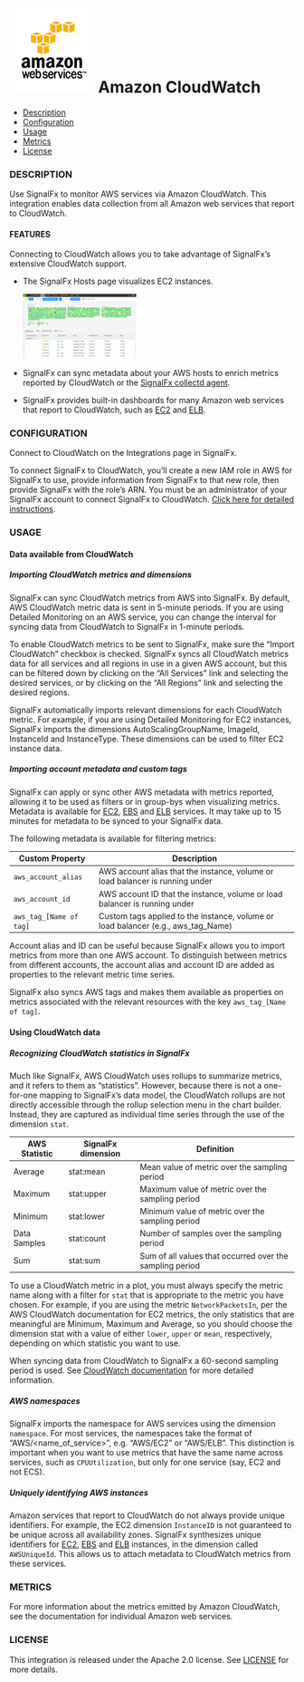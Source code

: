 # ![](./img/integration_aws.png) Amazon CloudWatch

- [Description](#description)
- [Configuration](#configuration)
- [Usage](#usage)
- [Metrics](#metrics)
- [License](#license)

### DESCRIPTION

Use SignalFx to monitor AWS services via Amazon CloudWatch. This integration enables data collection from all Amazon web services that report to CloudWatch.

#### FEATURES

Connecting to CloudWatch allows you to take advantage of SignalFx’s extensive CloudWatch support.

- The SignalFx Hosts page visualizes EC2 instances.
  
  [<img src='./img/hosts_aws.png' width=200px>](./img/hosts_aws.png)
- SignalFx can sync metadata about your AWS hosts to enrich metrics reported by CloudWatch or the [SignalFx collectd agent](../collectd)<!-- sfx_link:collectd -->. 
- SignalFx provides built-in dashboards for many Amazon web services that report to CloudWatch, such as [EC2](../aws-ec2)<!-- sfx_link:aws-ec2 --> and [ELB](../aws-elb)<!-- sfx_link:aws-elb-->.



### CONFIGURATION 

Connect to CloudWatch on the Integrations page in SignalFx. 

To connect SignalFx to CloudWatch, you’ll create a new IAM role in AWS for SignalFx to use, provide information from SignalFx to that new role, then provide SignalFx with the role’s ARN. You must be an administrator of your SignalFx account to connect SignalFx to CloudWatch. [Click here for detailed instructions](http://docs.signalfx.com/en/latest/getting-started/send-data.html#cloudwatch). 

### USAGE

#### Data available from CloudWatch 

##### Importing CloudWatch metrics and dimensions

SignalFx can sync CloudWatch metrics from AWS into SignalFx. By default, AWS CloudWatch metric data is sent in 5-minute periods. If you are using Detailed Monitoring on an AWS service, you can change the interval for syncing data from CloudWatch to SignalFx in 1-minute periods.

To enable CloudWatch metrics to be sent to SignalFx, make sure the “Import CloudWatch” checkbox is checked. SignalFx syncs all CloudWatch metrics data for all services and all regions in use in a given AWS account, but this can be filtered down by clicking on the “All Services” link and selecting the desired services, or by clicking on the “All Regions” link and selecting the desired regions.

SignalFx automatically imports relevant dimensions for each CloudWatch metric. For example, if you are using Detailed Monitoring for EC2 instances, SignalFx imports the dimensions AutoScalingGroupName, ImageId, InstanceId and InstanceType. These dimensions can be used to filter EC2 instance data.

##### Importing account metadata and custom tags

SignalFx can apply or sync other AWS metadata with metrics reported, allowing it to be used as filters or in group-bys when visualizing metrics. Metadata is available for [EC2](../aws-ec2)<!-- sfx_link:aws-ec2 -->, [EBS](../aws-ebs)<!-- sfx_link:aws-ebs --> and [ELB](../aws-elb)<!-- sfx_link:aws-elb --> services. It may take up to 15 minutes for metadata to be synced to your SignalFx data.

The following metadata is available for filtering metrics:

| Custom Property	| Description | 
|-----------------|-------------|
| `aws_account_alias`	| AWS account alias that the instance, volume or load balancer is running under | 
| `aws_account_id`	| AWS account ID that the instance, volume or load balancer is running under | 
| `aws_tag_[Name of tag]` |	Custom tags applied to the instance, volume or load balancer (e.g., aws_tag_Name)| 

Account alias and ID can be useful because SignalFx allows you to import metrics from more than one AWS account. To distinguish between metrics from different accounts, the account alias and account ID are added as properties to the relevant metric time series.

SignalFx also syncs AWS tags and makes them available as properties on metrics associated with the relevant resources with the key `aws_tag_[Name of tag]`.

#### Using CloudWatch data

##### Recognizing CloudWatch statistics in SignalFx

Much like SignalFx, AWS CloudWatch uses rollups to summarize metrics, and it refers to them as “statistics”. However, because there is not a one-for-one mapping to SignalFx’s data model, the CloudWatch rollups are not directly accessible through the rollup selection menu in the chart builder. Instead, they are captured as individual time series through the use of the dimension `stat`.

| AWS Statistic	| SignalFx dimension |	Definition |
|---------------|--------------------|-------------|
| Average	| stat:mean	| Mean value of metric over the sampling period | 
| Maximum	| stat:upper	| Maximum value of metric over the sampling period | 
| Minimum	| stat:lower	| Minimum value of metric over the sampling period | 
| Data Samples	| stat:count	| Number of samples over the sampling period | 
| Sum	| stat:sum	| Sum of all values that occurred over the sampling period | 

To use a CloudWatch metric in a plot, you must always specify the metric name along with a filter for `stat` that is appropriate to the metric you have chosen. For example, if you are using the metric `NetworkPacketsIn`, per the AWS CloudWatch documentation for EC2 metrics, the only statistics that are meaningful are Minimum, Maximum and Average, so you should choose the dimension stat with a value of either `lower`, `upper` or `mean`, respectively, depending on which statistic you want to use.

When syncing data from CloudWatch to SignalFx a 60-second sampling period is used. See [CloudWatch documentation](http://docs.aws.amazon.com/AmazonCloudWatch/latest/DeveloperGuide/CW_Support_For_AWS.html) for more detailed information.

##### AWS namespaces

SignalFx imports the namespace for AWS services using the dimension `namespace`. For most services, the namespaces take the format of “AWS/<name_of_service>”, e.g. “AWS/EC2” or “AWS/ELB”. This distinction is important when you want to use metrics that have the same name across services, such as `CPUUtilization`, but only for one service (say, EC2 and not ECS).

##### Uniquely identifying AWS instances

Amazon services that report to CloudWatch do not always provide unique identifiers. For example, the EC2 dimension `InstanceID` is not guaranteed to be unique across all availability zones. SignalFx synthesizes unique identifiers for [EC2](../aws-ec2)<!-- sfx_link:aws-ec2 -->, [EBS](../aws-ebs)<!-- sfx_link:aws-ebs --> and [ELB](../aws-elb)<!-- sfx_link:aws-elb --> instances, in the dimension called `AWSUniqueId`. This allows us to attach metadata to CloudWatch metrics from these services. 

### METRICS

For more information about the metrics emitted by Amazon CloudWatch, see the documentation for individual Amazon web services.

### LICENSE

This integration is released under the Apache 2.0 license. See [LICENSE](./LICENSE) for more details.
